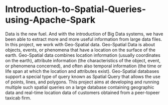 # Introduction-to-Spatial-Queries-using-Apache-Spark
Data is the new fuel. And with the introduction of Big Data systems, we have been able to extract more and more useful information from large data files. In this project, we work with Geo-Spatial data. Geo-Spatial Data is about objects, events, or phenomena that have a location on the surface of the earth. Geo-Spatial data combines location information (usually coordinates on the earth), attribute information (the characteristics of the object, event, or phenomena concerned), and often also temporal information (the time or life span at which the location and attributes exist). Geo-Spatial databases support a special type of query known as Spatial Query that allows the use of points, lines, and polygons. This project aims at developing and running multiple such spatial queries on a large database containing geographic data and real-time location data of customers obtained from a peer-topeer taxicab firm.
